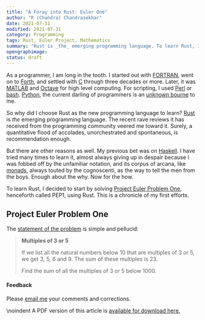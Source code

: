 ```yaml
---
title: "A Foray into Rust: Euler One"
author: "R (Chandra) Chandrasekhar"
date: 2021-07-31
modified: 2021-07-31
category: Programming
tags: Rust, Euler Project, Mathematics
summary: "Rust is _the_ emerging programming language. To learn Rust, I decided to start by solving  Euler Project One using Rust. This is a chronicle of my first efforts."
opengraphimage:
status: draft
---
```


As a programmer, I am long in the tooth. I started out with [FORTRAN](https://fortran-lang.org/), went on to [Forth](https://www.forth.com/), and settled with [C](https://www.iso.org/standard/74528.html) through three decades or more. Later, it was [MATLAB](https://www.mathworks.com/) and [Octave](https://www.gnu.org/software/octave/index) for high level computing. For scripting, I used [Perl](https://www.perl.org/) or [bash](https://www.gnu.org/software/bash/). [Python](https://www.python.org/), the current darling of programmers is an [unknown bourne](http://www.finedictionary.com/bourn.html) to me.

So why did I choose Rust as the new programming language to learn? [Rust](https://www.rust-lang.org/) is _the_ emerging programming language. The recent rave reviews it has received from the programming community veered me toward it. Surely, a quantitative flood of accolades, unorchestrated and spontaneous, is recommendation enough.

But there are other reasons as well. My previous bet was on [Haskell](https://www.haskell.org/). I have tried many times to learn it, almost always giving up in despair because I was fobbed off by the unfamiliar notation, and its corpus of arcana, like [monads](en.wikipedia.org/wiki/Monad_(functional_programming)), always touted by the cognoscenti, as the way to tell the men from the boys. Enough about the why. Now for the how.

To learn Rust, I decided to start by solving [Project Euler Problem One](https://projecteuler.net/problem=1), henceforth called PEP1, using Rust. This is a chronicle of my first efforts.

## Project Euler Problem One

The [statement of the problem](https://projecteuler.net/problem=1) is simple and pellucid:

>**Multiples of 3 or 5**
>
>If we list all the natural numbers below 10 that are multiples of 3 or 5, we get 3, 5, 6 and 9. The sum of these multiples is 23.
> 
>Find the sum of all the multiples of 3 or 5 below 1000.






#### Feedback

Please [email me](mailto:feedback.swanlotus@gmail.com) your comments and
corrections.

\noindent A PDF version of this article is [available for download here.]({attach}./rust-euler-one.pdf)
